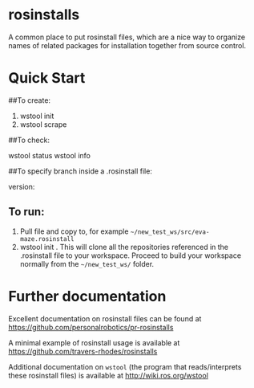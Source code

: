 # rosinstalls
A common place to put rosinstall files, which are a nice way to organize names of related packages for installation together from source control.

# Quick Start
##To create:
1. wstool init
2. wstool scrape

##To check:

wstool status
wstool info

##To specify branch inside a .rosinstall file:

version: <branch name>


## To run:
1. Pull file and copy to, for example `~/new_test_ws/src/eva-maze.rosinstall`
2. wstool init . <rosinstall filename>
This will clone all the repositories referenced in the .rosinstall file to your workspace. Proceed to build your workspace normally from the `~/new_test_ws/` folder.


# Further documentation
Excellent documentation on rosinstall files can be found at https://github.com/personalrobotics/pr-rosinstalls

A minimal example of rosinstall usage is available at https://github.com/travers-rhodes/rosinstalls

Additional documentation on `wstool` (the program that reads/interprets these rosinstall files) is available at http://wiki.ros.org/wstool
